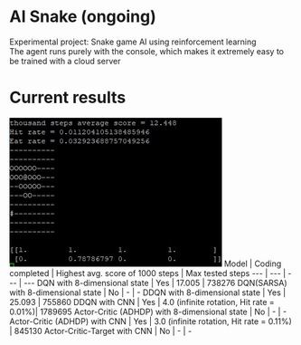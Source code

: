 # AI Snake (ongoing)
Experimental project: Snake game AI using reinforcement learning\
The agent runs purely with the console, which makes it extremely easy to be trained with a cloud server

# Current results
![](https://github.com/zysoong/ai-greedy-snake/blob/master/images/example_ddqn_reduced.gif?raw=true)
Model | Coding completed | Highest avg. score of 1000 steps | Max tested steps
--- | --- | --- | --- 
DQN with 8-dimensional state | Yes | 17.005 | 738276
DQN(SARSA) with 8-dimensional state | No | - | -
DDQN with 8-dimensional state | Yes | 25.093 | 755860
DDQN with CNN | Yes | 4.0 (infinite rotation, Hit rate = 0.01%)| 1789695
Actor-Critic (ADHDP) with 8-dimensional state | No | - | - 
Actor-Critic (ADHDP) with CNN | Yes | 3.0 (infinite rotation, Hit rate = 0.11%) | 845130
Actor-Critic-Target with CNN | No | - | -
